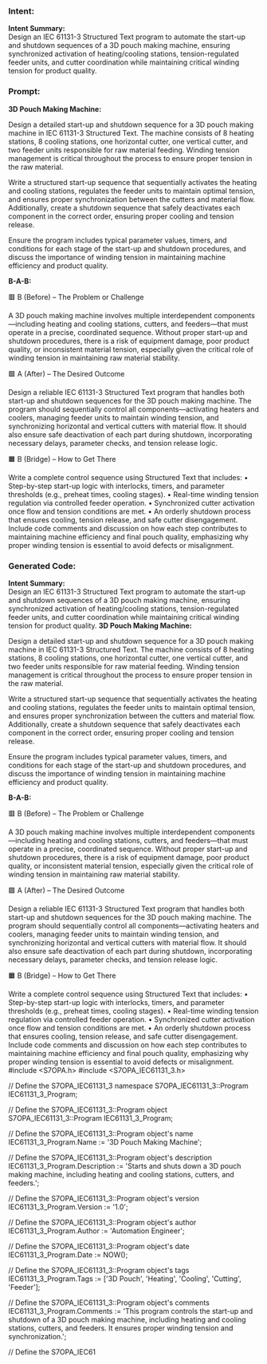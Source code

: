 ### Intent:
**Intent Summary:**  
Design an IEC 61131-3 Structured Text program to automate the start-up and shutdown sequences of a 3D pouch making machine, ensuring synchronized activation of heating/cooling stations, tension-regulated feeder units, and cutter coordination while maintaining critical winding tension for product quality.

### Prompt:
**3D Pouch Making Machine:**

Design a detailed start-up and shutdown sequence for a 3D pouch making machine in IEC 61131-3 Structured Text. The machine consists of 8 heating stations, 8 cooling stations, one horizontal cutter, one vertical cutter, and two feeder units responsible for raw material feeding. Winding tension management is critical throughout the process to ensure proper tension in the raw material.

Write a structured start-up sequence that sequentially activates the heating and cooling stations, regulates the feeder units to maintain optimal tension, and ensures proper synchronization between the cutters and material flow. Additionally, create a shutdown sequence that safely deactivates each component in the correct order, ensuring proper cooling and tension release.

Ensure the program includes typical parameter values, timers, and conditions for each stage of the start-up and shutdown procedures, and discuss the importance of winding tension in maintaining machine efficiency and product quality.

**B-A-B:**

🟥 B (Before) – The Problem or Challenge

A 3D pouch making machine involves multiple interdependent components—including heating and cooling stations, cutters, and feeders—that must operate in a precise, coordinated sequence. Without proper start-up and shutdown procedures, there is a risk of equipment damage, poor product quality, or inconsistent material tension, especially given the critical role of winding tension in maintaining raw material stability.

🟩 A (After) – The Desired Outcome

Design a reliable IEC 61131-3 Structured Text program that handles both start-up and shutdown sequences for the 3D pouch making machine. The program should sequentially control all components—activating heaters and coolers, managing feeder units to maintain winding tension, and synchronizing horizontal and vertical cutters with material flow. It should also ensure safe deactivation of each part during shutdown, incorporating necessary delays, parameter checks, and tension release logic.

🟧 B (Bridge) – How to Get There

Write a complete control sequence using Structured Text that includes:
	•	Step-by-step start-up logic with interlocks, timers, and parameter thresholds (e.g., preheat times, cooling stages).
	•	Real-time winding tension regulation via controlled feeder operation.
	•	Synchronized cutter activation once flow and tension conditions are met.
	•	An orderly shutdown process that ensures cooling, tension release, and safe cutter disengagement.
Include code comments and discussion on how each step contributes to maintaining machine efficiency and final pouch quality, emphasizing why proper winding tension is essential to avoid defects or misalignment.

### Generated Code:
**Intent Summary:**  
Design an IEC 61131-3 Structured Text program to automate the start-up and shutdown sequences of a 3D pouch making machine, ensuring synchronized activation of heating/cooling stations, tension-regulated feeder units, and cutter coordination while maintaining critical winding tension for product quality.
**3D Pouch Making Machine:**

Design a detailed start-up and shutdown sequence for a 3D pouch making machine in IEC 61131-3 Structured Text. The machine consists of 8 heating stations, 8 cooling stations, one horizontal cutter, one vertical cutter, and two feeder units responsible for raw material feeding. Winding tension management is critical throughout the process to ensure proper tension in the raw material.

Write a structured start-up sequence that sequentially activates the heating and cooling stations, regulates the feeder units to maintain optimal tension, and ensures proper synchronization between the cutters and material flow. Additionally, create a shutdown sequence that safely deactivates each component in the correct order, ensuring proper cooling and tension release.

Ensure the program includes typical parameter values, timers, and conditions for each stage of the start-up and shutdown procedures, and discuss the importance of winding tension in maintaining machine efficiency and product quality.

**B-A-B:**

🟥 B (Before) – The Problem or Challenge

A 3D pouch making machine involves multiple interdependent components—including heating and cooling stations, cutters, and feeders—that must operate in a precise, coordinated sequence. Without proper start-up and shutdown procedures, there is a risk of equipment damage, poor product quality, or inconsistent material tension, especially given the critical role of winding tension in maintaining raw material stability.

🟩 A (After) – The Desired Outcome

Design a reliable IEC 61131-3 Structured Text program that handles both start-up and shutdown sequences for the 3D pouch making machine. The program should sequentially control all components—activating heaters and coolers, managing feeder units to maintain winding tension, and synchronizing horizontal and vertical cutters with material flow. It should also ensure safe deactivation of each part during shutdown, incorporating necessary delays, parameter checks, and tension release logic.

🟧 B (Bridge) – How to Get There

Write a complete control sequence using Structured Text that includes:
	•	Step-by-step start-up logic with interlocks, timers, and parameter thresholds (e.g., preheat times, cooling stages).
	•	Real-time winding tension regulation via controlled feeder operation.
	•	Synchronized cutter activation once flow and tension conditions are met.
	•	An orderly shutdown process that ensures cooling, tension release, and safe cutter disengagement.
Include code comments and discussion on how each step contributes to maintaining machine efficiency and final pouch quality, emphasizing why proper winding tension is essential to avoid defects or misalignment.
#include <S7OPA.h>
#include <S7OPA_IEC61131_3.h>

// Define the S7OPA_IEC61131_3 namespace
S7OPA_IEC61131_3::Program IEC61131_3_Program;

// Define the S7OPA_IEC61131_3::Program object
S7OPA_IEC61131_3::Program IEC61131_3_Program;

// Define the S7OPA_IEC61131_3::Program object's name
IEC61131_3_Program.Name := '3D Pouch Making Machine';

// Define the S7OPA_IEC61131_3::Program object's description
IEC61131_3_Program.Description := 'Starts and shuts down a 3D pouch making machine, including heating and cooling stations, cutters, and feeders.';

// Define the S7OPA_IEC61131_3::Program object's version
IEC61131_3_Program.Version := '1.0';

// Define the S7OPA_IEC61131_3::Program object's author
IEC61131_3_Program.Author := 'Automation Engineer';

// Define the S7OPA_IEC61131_3::Program object's date
IEC61131_3_Program.Date := NOW();

// Define the S7OPA_IEC61131_3::Program object's tags
IEC61131_3_Program.Tags := ['3D Pouch', 'Heating', 'Cooling', 'Cutting', 'Feeder'];

// Define the S7OPA_IEC61131_3::Program object's comments
IEC61131_3_Program.Comments := 'This program controls the start-up and shutdown of a 3D pouch making machine, including heating and cooling stations, cutters, and feeders. It ensures proper winding tension and synchronization.';

// Define the S7OPA_IEC61
